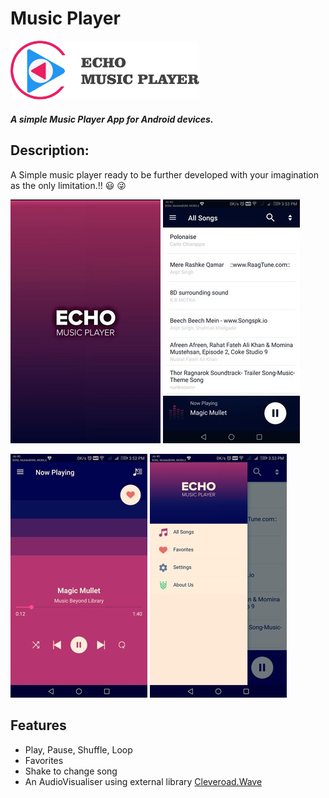 # Music Player

<img src="Logotype primary.png" width="60%" height="60%" />

##### *A simple Music Player App for Android devices.*

## Description:
A Simple music player ready to be further developed with your imagination as the only limitation.!! :smiley: :stuck_out_tongue_winking_eye:

![Image of EchoSplash](https://github.com/Abhishek1103/echo-music-player/blob/master/images/echospl1.jpg)                       ![Image of EchoList](https://github.com/Abhishek1103/echo-music-player/blob/master/images/echolist1.jpg)

![Image of EchoSong](https://github.com/Abhishek1103/echo-music-player/blob/master/images/echosong1.jpg) ![Image of EchoNav](https://github.com/Abhishek1103/echo-music-player/blob/master/images/echonav1.jpg) 


## Features
* Play, Pause, Shuffle, Loop
* Favorites
* Shake to change song
* An AudioVisualiser using external library [ Cleveroad.Wave ](https://github.com/Cleveroad/WaveInApp)



